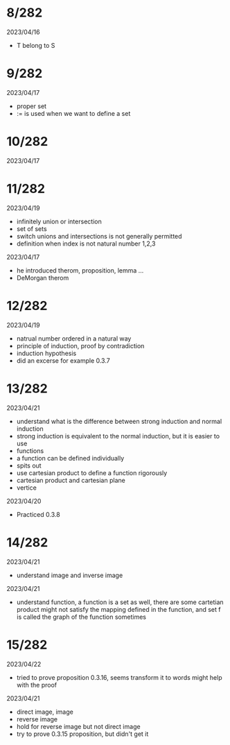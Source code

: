 # 8/282

2023/04/16

- T belong to S

# 9/282

2023/04/17

- proper set
- := is used when we want to define a set

# 10/282

2023/04/17

# 11/282

2023/04/19

- infinitely union or intersection
- set of sets
- switch unions and intersections is not generally permitted
- definition when index is not natural number 1,2,3

2023/04/17

- he introduced therom, proposition, lemma ...
- DeMorgan therom

# 12/282

2023/04/19

- natrual number ordered in a natural way
- principle of induction, proof by contradiction
- induction hypothesis
- did an excerse for example 0.3.7

# 13/282

2023/04/21

- understand what is the difference between strong induction and normal induction
- strong induction is equivalent to the normal induction, but it is easier to use
- functions
- a function can be defined individually
- spits out
- use cartesian product to define a function rigorously
- cartesian product and cartesian plane
- vertice

2023/04/20

- Practiced 0.3.8

# 14/282

2023/04/21

- understand image and inverse image

2023/04/21

- understand function, a function is a set as well, there are some cartetian product might not satisfy the mapping defined in the function, and set f is called the graph of the function sometimes

# 15/282

2023/04/22

- tried to prove proposition 0.3.16, seems transform it to words might help with the proof

2023/04/21

- direct image, image
- reverse image
- hold for reverse image but not direct image
- try to prove 0.3.15 proposition, but didn't get it
